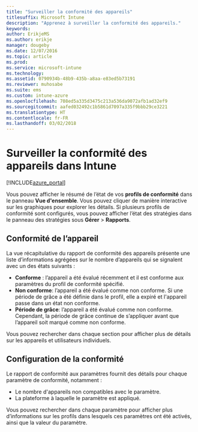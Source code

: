 ```yaml
---
title: "Surveiller la conformité des appareils"
titlesuffix: Microsoft Intune
description: "Apprenez à surveiller la conformité des appareils."
keywords: 
author: ErikjeMS
ms.author: erikje
manager: dougeby
ms.date: 12/07/2016
ms.topic: article
ms.prod: 
ms.service: microsoft-intune
ms.technology: 
ms.assetid: 0790934b-48b9-435b-a8aa-e83ed5b73191
ms.reviewer: muhosabe
ms.suite: ems
ms.custom: intune-azure
ms.openlocfilehash: 708ed5a335d3475c213a536da9072afb1ad32ef9
ms.sourcegitcommit: aafed032492c1b5861d7097a335f9bbb29ce3221
ms.translationtype: HT
ms.contentlocale: fr-FR
ms.lasthandoff: 03/02/2018
---
```

# <a name="monitor-device-compliance-in-intune"></a>Surveiller la conformité des appareils dans Intune

[!INCLUDE[azure_portal](./includes/azure_portal.md)]

Vous pouvez afficher le résumé de l’état de vos **profils de conformité** dans le panneau **Vue d'ensemble**.
Vous pouvez cliquer de manière interactive sur les graphiques pour explorer les détails. Si plusieurs profils de conformité sont configurés, vous pouvez afficher l’état des stratégies dans le panneau des stratégies sous **Gérer** > **Rapports**.

##  <a name="device-compliance"></a>Conformité de l’appareil

La vue récapitulative du rapport de conformité des appareils présente une liste d’informations agrégées sur le nombre d’appareils qui se signalent avec un des états suivants :

- **Conforme** : l’appareil a été évalué récemment et il est conforme aux paramètres du profil de conformité spécifié.
- **Non conforme**: l’appareil a été évalué comme non conforme.  Si une période de grâce a été définie dans le profil, elle a expiré et l'appareil passe dans un état non conforme.
- **Période de grâce**: l’appareil a été évalué comme non conforme. Cependant, la période de grâce continue de s’appliquer avant que l’appareil soit marqué comme non conforme.

Vous pouvez rechercher dans chaque section pour afficher plus de détails sur les appareils et utilisateurs individuels.

## <a name="setting-compliance"></a>Configuration de la conformité

Le rapport de conformité aux paramètres fournit des détails pour chaque paramètre de conformité, notamment :

- Le nombre d'appareils non compatibles avec le paramètre.
- La plateforme à laquelle le paramètre est appliqué.

Vous pouvez rechercher dans chaque paramètre pour afficher plus d’informations sur les profils dans lesquels ces paramètres ont été activés, ainsi que la valeur du paramètre.
